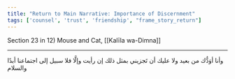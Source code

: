 ```yaml
---
title: "Return to Main Narrative: Importance of Discernment"
tags: ['counsel', 'trust', 'friendship', "frame_story_return"]
---
```


 Section 23 in 12) Mouse and Cat, [[Kalīla wa-Dimna]]

---
وأنا أوَدُّك من بعيد ولا عليك أن تَجزيني بمثل ذلك إن رأيت وإلَّا فلا سبيل إلى اجتماعنا أبدًا والسلام
